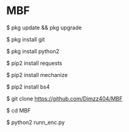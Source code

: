 # MBF

$ pkg update && pkg upgrade

$ pkg install git

$ pkg install python2

$ pip2 install requests

$ pip2 install mechanize

$ pip2 install bs4

$ git clone https://github.com/Dimzz404/MBF

$ cd MBF

$ python2 runn_enc.py
